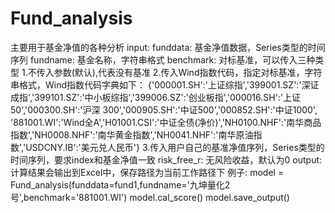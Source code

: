 # Fund_analysis
主要用于基金净值的各种分析
input:
    funddata: 基金净值数据，Series类型的时间序列
    fundname: 基金名称，字符串格式
    benchmark: 对标基准，可以传入三种类型
        1.不传入参数(默认),代表没有基准
        2.传入Wind指数代码，指定对标基准，字符串格式，Wind指数代码字典如下：
        {'000001.SH':'上证综指','399001.SZ':'深证成指','399101.SZ':'中小板综指','399006.SZ':'创业板指','000016.SH':'上证50','000300.SH':'沪深          300','000905.SH':'中证500','000852.SH':'中证1000',\
         '881001.WI':'Wind全A','H01001.CSI':'中证全债(净价)','NH0100.NHF':'南华商品指数','NH0008.NHF':'南华黄金指数','NH0041.NHF':'南华原油指            数','USDCNY.IB':'美元兑人民币'}
        3.传入用户自己的基准净值序列，Series类型的时间序列，要求index和基金净值一致
    risk_free_r: 无风险收益，默认为0
output:
    计算结果会输出到Excel中，保存路径为当前工作路径下
例子:
    model = Fund_analysis(funddata=fund1,fundname='九坤量化2号',benchmark='881001.WI')
    model.cal_score()
    model.save_output()
